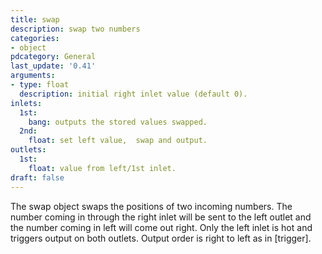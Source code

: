 ```yaml
---
title: swap
description: swap two numbers
categories:
- object
pdcategory: General
last_update: '0.41'
arguments:
- type: float
  description: initial right inlet value (default 0).
inlets:
  1st:
    bang: outputs the stored values swapped.
  2nd:
    float: set left value,  swap and output.
outlets:
  1st:
    float: value from left/1st inlet.
draft: false
---
```

The swap object swaps the positions of two incoming numbers. The number coming in through the right inlet will be sent to the left outlet and the number coming in left will come out right. Only the left inlet is hot and triggers output on both outlets. Output order is right to left as in [trigger].
